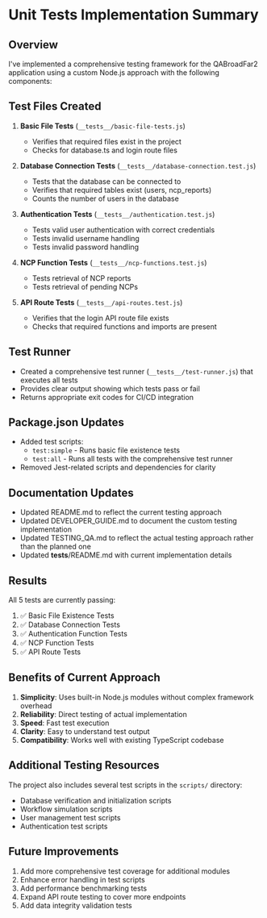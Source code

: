 # Unit Tests Implementation Summary

## Overview
I've implemented a comprehensive testing framework for the QABroadFar2 application using a custom Node.js approach with the following components:

## Test Files Created

1. **Basic File Tests** (`__tests__/basic-file-tests.js`)
   - Verifies that required files exist in the project
   - Checks for database.ts and login route files

2. **Database Connection Tests** (`__tests__/database-connection.test.js`)
   - Tests that the database can be connected to
   - Verifies that required tables exist (users, ncp_reports)
   - Counts the number of users in the database

3. **Authentication Tests** (`__tests__/authentication.test.js`)
   - Tests valid user authentication with correct credentials
   - Tests invalid username handling
   - Tests invalid password handling

4. **NCP Function Tests** (`__tests__/ncp-functions.test.js`)
   - Tests retrieval of NCP reports
   - Tests retrieval of pending NCPs

5. **API Route Tests** (`__tests__/api-routes.test.js`)
   - Verifies that the login API route file exists
   - Checks that required functions and imports are present

## Test Runner
- Created a comprehensive test runner (`__tests__/test-runner.js`) that executes all tests
- Provides clear output showing which tests pass or fail
- Returns appropriate exit codes for CI/CD integration

## Package.json Updates
- Added test scripts:
  - `test:simple` - Runs basic file existence tests
  - `test:all` - Runs all tests with the comprehensive test runner
- Removed Jest-related scripts and dependencies for clarity

## Documentation Updates
- Updated README.md to reflect the current testing approach
- Updated DEVELOPER_GUIDE.md to document the custom testing implementation
- Updated TESTING_QA.md to reflect the actual testing approach rather than the planned one
- Updated __tests__/README.md with current implementation details

## Results
All 5 tests are currently passing:
1. ✅ Basic File Existence Tests
2. ✅ Database Connection Tests
3. ✅ Authentication Function Tests
4. ✅ NCP Function Tests
5. ✅ API Route Tests

## Benefits of Current Approach
1. **Simplicity**: Uses built-in Node.js modules without complex framework overhead
2. **Reliability**: Direct testing of actual implementation
3. **Speed**: Fast test execution
4. **Clarity**: Easy to understand test output
5. **Compatibility**: Works well with existing TypeScript codebase

## Additional Testing Resources
The project also includes several test scripts in the `scripts/` directory:
- Database verification and initialization scripts
- Workflow simulation scripts
- User management test scripts
- Authentication test scripts

## Future Improvements
1. Add more comprehensive test coverage for additional modules
2. Enhance error handling in test scripts
3. Add performance benchmarking tests
4. Expand API route testing to cover more endpoints
5. Add data integrity validation tests